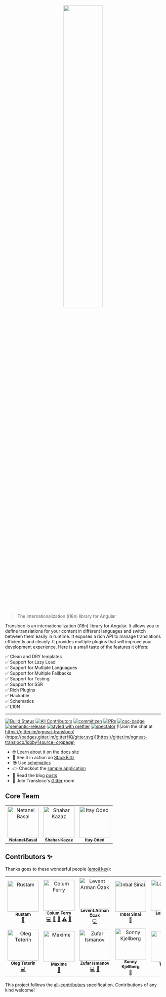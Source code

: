 <br />
<p align="center">
 <img width="50%" height="50%" src="./logo.png">
</p>

> The internationalization (i18n) library for Angular

Transloco is an internationalization (i18n) library for Angular. It allows you to define translations for your content in different languages and switch between them easily in runtime.
It exposes a rich API to manage translations efficiently and cleanly. It provides multiple plugins that will improve your development experience. Here is a small taste of the features it offers:

✅ Clean and DRY templates <br>
✅ Support for Lazy Load<br>
✅ Support for Multiple Languagues<br>
✅ Support for Multiple Fallbacks<br>
✅ Support for Testing<br>
✅ Support for SSR<br>
✅ Rich Plugins<br>
✅ Hackable<br>
✅ Schematics<br>
✅ L10N

<hr />

[![Build Status](https://img.shields.io/travis/datorama/akita.svg?style=flat-square)](https://travis-ci.org/ngneat/transloco)
[![All Contributors](https://img.shields.io/badge/all_contributors-13-orange.svg?style=flat-square)](#contributors-)
[![commitizen](https://img.shields.io/badge/commitizen-friendly-brightgreen.svg?style=flat-square)]()
[![PRs](https://img.shields.io/badge/PRs-welcome-brightgreen.svg?style=flat-square)]()
[![coc-badge](https://img.shields.io/badge/codeof-conduct-ff69b4.svg?style=flat-square)]()
[![semantic-release](https://img.shields.io/badge/%20%20%F0%9F%93%A6%F0%9F%9A%80-semantic--release-e5079.svg?style=flat-square)](https://github.com/semantic-release/semantic-release)
[![styled with prettier](https://img.shields.io/badge/styled_with-prettier-ff69b4.svg?style=flat-square)](https://github.com/prettier/prettier)
[![spectator](https://img.shields.io/badge/tested%20with-spectator-2196F3.svg?style=flat-square)]()
[![Join the chat at https://gitter.im/ngneat-transloco](https://badges.gitter.im/gitterHQ/gitter.svg)](https://gitter.im/ngneat-transloco/lobby?source=orgpage)

- 🤓 Learn about it on the [docs site](https://app.gitbook.com/@netbasal/s/transloco/)
- 🚀 See it in action on [StackBlitz](https://stackblitz.com/edit/ngneat-transloco)
- 😎 Use [schematics](https://app.gitbook.com/@netbasal/s/transloco/schematics/ng-add)
- 👉 Checkout the [sample application](https://transloco.netlify.com/home)
- 📖 Read the blog [posts](https://app.gitbook.com/@netbasal/s/transloco/general/blog-posts)
- 🍄 Join Transloco's [Gitter](https://gitter.im/ngneat-transloco/lobby?source=orgpage) room

## Core Team

<table>
  <tr>
    <td align="center"><a href="https://www.netbasal.com"><img src="https://avatars1.githubusercontent.com/u/6745730?v=4" width="100px;" alt="Netanel Basal"/><br /><sub><b>Netanel Basal</b></sub></a><br /></td>
    <td align="center"><a href="https://github.com/shaharkazaz"><img src="https://avatars2.githubusercontent.com/u/17194830?v=4" width="100px;" alt="Shahar Kazaz"/><br /><sub><b>Shahar Kazaz</b></sub></a><br /></td>
    <td align="center"><a href="https://github.com/itayod"><img src="https://avatars2.githubusercontent.com/u/6719615?v=4" width="100px;" alt="Itay Oded"/><br /><sub><b>Itay Oded</b></sub></a><br /></td>
    </tr>
</table>

## Contributors ✨

Thanks goes to these wonderful people ([emoji key](https://allcontributors.org/docs/en/emoji-key)):

<!-- ALL-CONTRIBUTORS-LIST:START - Do not remove or modify this section -->
<!-- prettier-ignore-start -->
<!-- markdownlint-disable -->
<table>
  <tr>
    <td align="center"><a href="https://twitter.com/irustm"><img src="https://avatars1.githubusercontent.com/u/16316579?v=4" width="100px;" alt="Rustam"/><br /><sub><b>Rustam</b></sub></a><br /><a href="https://github.com/ngneat/transloco/commits?author=irustm" title="Documentation">📖</a></td>
    <td align="center"><a href="https://github.com/Coly010"><img src="https://avatars2.githubusercontent.com/u/12140467?v=4" width="100px;" alt="Colum Ferry"/><br /><sub><b>Colum Ferry</b></sub></a><br /><a href="https://github.com/ngneat/transloco/commits?author=Coly010" title="Code">💻</a> <a href="https://github.com/ngneat/transloco/commits?author=Coly010" title="Documentation">📖</a> <a href="#ideas-Coly010" title="Ideas, Planning, & Feedback">🤔</a> <a href="https://github.com/ngneat/transloco/commits?author=Coly010" title="Tests">⚠️</a> <a href="#blog-Coly010" title="Blogposts">📝</a></td>
    <td align="center"><a href="https://www.armanozak.com/"><img src="https://avatars3.githubusercontent.com/u/15855540?v=4" width="100px;" alt="Levent Arman Özak"/><br /><sub><b>Levent Arman Özak</b></sub></a><br /><a href="https://github.com/ngneat/transloco/commits?author=armanozak" title="Code">💻</a></td>
    <td align="center"><a href="https://github.com/theblushingcrow"><img src="https://avatars3.githubusercontent.com/u/638818?v=4" width="100px;" alt="Inbal Sinai"/><br /><sub><b>Inbal Sinai</b></sub></a><br /><a href="https://github.com/ngneat/transloco/commits?author=theblushingcrow" title="Documentation">📖</a></td>
    <td align="center"><a href="http://www.larskniep.nl"><img src="https://avatars1.githubusercontent.com/u/1215195?v=4" width="100px;" alt="Lars Kniep"/><br /><sub><b>Lars Kniep</b></sub></a><br /><a href="https://github.com/ngneat/transloco/commits?author=larscom" title="Code">💻</a> <a href="#ideas-larscom" title="Ideas, Planning, & Feedback">🤔</a></td>
    <td align="center"><a href="https://github.com/fxck"><img src="https://avatars1.githubusercontent.com/u/1303561?v=4" width="100px;" alt="Aleš"/><br /><sub><b>Aleš</b></sub></a><br /><a href="https://github.com/ngneat/transloco/commits?author=fxck" title="Code">💻</a> <a href="#ideas-fxck" title="Ideas, Planning, & Feedback">🤔</a></td>
    <td align="center"><a href="https://www.codamit.dev"><img src="https://avatars0.githubusercontent.com/u/8522558?v=4" width="100px;" alt="Koala"/><br /><sub><b>Koala</b></sub></a><br /><a href="https://github.com/ngneat/transloco/commits?author=Edouardbozon" title="Documentation">📖</a> <a href="https://github.com/ngneat/transloco/commits?author=Edouardbozon" title="Code">💻</a></td>
  </tr>
  <tr>
    <td align="center"><a href="https://github.com/DerSizeS"><img src="https://avatars3.githubusercontent.com/u/708090?v=4" width="100px;" alt="Oleg Teterin"/><br /><sub><b>Oleg Teterin</b></sub></a><br /><a href="https://github.com/ngneat/transloco/commits?author=DerSizeS" title="Code">💻</a></td>
    <td align="center"><a href="https://twitter.com/maxime1992"><img src="https://avatars0.githubusercontent.com/u/4950209?v=4" width="100px;" alt="Maxime"/><br /><sub><b>Maxime</b></sub></a><br /><a href="https://github.com/ngneat/transloco/commits?author=maxime1992" title="Documentation">📖</a></td>
    <td align="center"><a href="https://github.com/zufarzhan"><img src="https://avatars3.githubusercontent.com/u/22148960?v=4" width="100px;" alt="Zufar Ismanov"/><br /><sub><b>Zufar Ismanov</b></sub></a><br /><a href="https://github.com/ngneat/transloco/commits?author=zufarzhan" title="Code">💻</a> <a href="#ideas-zufarzhan" title="Ideas, Planning, & Feedback">🤔</a></td>
    <td align="center"><a href="https://github.com/sk222sw"><img src="https://avatars0.githubusercontent.com/u/8642363?v=4" width="100px;" alt="Sonny Kjellberg"/><br /><sub><b>Sonny Kjellberg</b></sub></a><br /><a href="https://github.com/ngneat/transloco/commits?author=sk222sw" title="Documentation">📖</a></td>
    <td align="center"><a href="https://github.com/ThierryDD"><img src="https://avatars3.githubusercontent.com/u/184425?v=4" width="100px;" alt="Thierry"/><br /><sub><b>Thierry</b></sub></a><br /><a href="https://github.com/ngneat/transloco/commits?author=ThierryDD" title="Documentation">📖</a></td>
    <td align="center"><a href="https://alexaegis.github.io/loreplotter/"><img src="https://avatars3.githubusercontent.com/u/16900547?v=4" width="100px;" alt="Győri Sándor"/><br /><sub><b>Győri Sándor</b></sub></a><br /><a href="https://github.com/ngneat/transloco/commits?author=AlexAegis" title="Documentation">📖</a></td>
  </tr>
</table>

<!-- markdownlint-enable -->
<!-- prettier-ignore-end -->

<!-- ALL-CONTRIBUTORS-LIST:END -->

This project follows the [all-contributors](https://github.com/all-contributors/all-contributors) specification. Contributions of any kind welcome!
